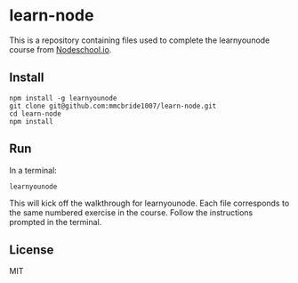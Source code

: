 learn-node
==========

This is a repository containing files used to complete the learnyounode course from [Nodeschool.io](http://nodeschool.io/#workshopper-list).

## Install

```
npm install -g learnyounode
git clone git@github.com:mmcbride1007/learn-node.git
cd learn-node
npm install
```

## Run

In a terminal:

```
learnyounode
```

This will kick off the walkthrough for learnyounode. Each file corresponds to the same numbered exercise in the course. Follow the instructions prompted in the terminal.

## License

MIT
